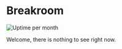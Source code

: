 # Breakroom
![Uptime per month](https://badgen.net/uptime-robot/month/m785004912-3070791ebdde1a46a300f4b8 "Uptime per month")

Welcome, there is nothing to see right now.